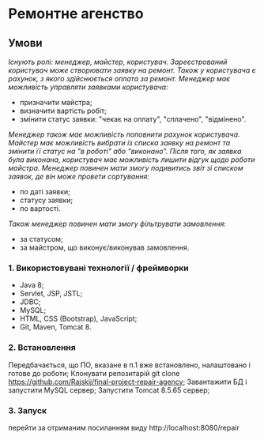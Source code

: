 # Ремонтне агенство

## Умови
<p><em>Існують ролі: менеджер, майстер, користувач.
Зареєстрований користувач може створювати заявку на ремонт. Також у користувача є рахунок, з якого здійснюється оплата за ремонт.
Менеджер має можливість управляти заявками користувача:</em></p>
<ul>
    <li> призначити майстра;</li>
    <li> визначити вартість робіт;</li>
    <li> змінити статус заявки: "чекає на оплату", "сплачено", "відмінено".</li>
</ul>    
<p><em>Менеджер також має можливість поповнити рахунок користувача.
Майстер має можливість вибрати із списка заявку на ремонт та змінити її статус на "в роботі" або "виконано". Після того, як заявка була виконана, 
користувач має можливість лишити відгук щодо роботи майстра.
Менеджер повинен мати змогу подивитись звіт зі списком заявок, де він може провети сортування:</em></p>
<ul>
    <li> по даті заявки;</li>
    <li> статусу заявки;</li>
    <li> по вартості.</li>
</ul>
<p><em>Також менеджер повинен мати змогу фільтрувати замовлення:</em></p>
<ul>
    <li> за статусом;</li>
    <li> за майстром, що виконує/виконував замовлення.</li>
</ul>

### 1. Використовувані технології / фреймворки
* Java 8;
* Servlet, JSP, JSTL;
* JDBC;
* MySQL;
* HTML, CSS (Bootstrap), JavaScript;
* Git, Maven, Tomcat 8.

### 2. Встановлення
Передбачається, що ПО, вказане в п.1 вже встановлено, налаштовано і готове до роботи;
Клонувати репозитарій git clone https://github.com/Rajskij/final-project-repair-agency;
Завантажити БД і запустити MySQL сервер;
Запустити Tomcat 8.5.65 сервер;


### 3. Запуск
перейти за отриманим посиланням виду http://localhost:8080/repair
